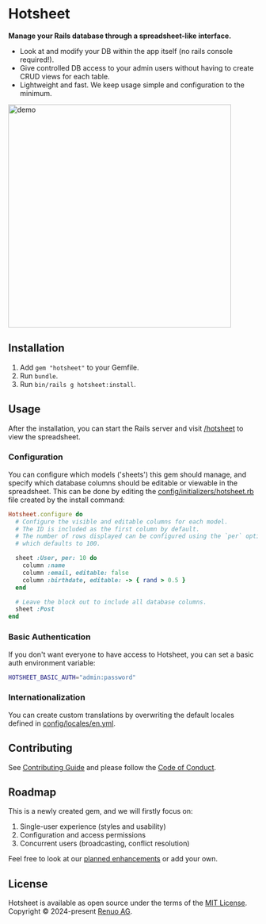# Hotsheet

**Manage your Rails database through a spreadsheet-like interface.**

- Look at and modify your DB within the app itself (no rails console required!).
- Give controlled DB access to your admin users without having to create CRUD views for each table.
- Lightweight and fast. We keep usage simple and configuration to the minimum.

<image width=450 alt=demo src=https://github.com/user-attachments/assets/d63544ff-0720-4839-9c14-b5c8cd084cd2>

## Installation

1. Add `gem "hotsheet"` to your Gemfile.
1. Run `bundle`.
1. Run `bin/rails g hotsheet:install`.

## Usage

After the installation, you can start the Rails server and visit
[/hotsheet](http://localhost:3000/hotsheet) to view the spreadsheet.

### Configuration

You can configure which models ('sheets') this gem should manage, and specify which
database columns should be editable or viewable in the spreadsheet. This can be
done by editing the [config/initializers/hotsheet.rb](https://github.com/renuo/hotsheet/blob/main/lib/generators/templates/hotsheet.rb)
file created by the install command:

```rb
Hotsheet.configure do
  # Configure the visible and editable columns for each model.
  # The ID is included as the first column by default.
  # The number of rows displayed can be configured using the `per` option,
  # which defaults to 100.

  sheet :User, per: 10 do
    column :name
    column :email, editable: false
    column :birthdate, editable: -> { rand > 0.5 }
  end

  # Leave the block out to include all database columns.
  sheet :Post
end
```

### Basic Authentication

If you don't want everyone to have access to Hotsheet, you can set a
basic auth environment variable:

```sh
HOTSHEET_BASIC_AUTH="admin:password"
```

### Internationalization

You can create custom translations by overwriting the default locales defined in
[config/locales/en.yml](https://github.com/renuo/hotsheet/blob/main/config/locales/en.yml).

## Contributing

See [Contributing Guide](https://github.com/renuo/hotsheet/blob/main/CONTRIBUTING.md) and please
follow the [Code of Conduct](https://github.com/renuo/hotsheet/blob/main/CODE_OF_CONDUCT.md).

## Roadmap

This is a newly created gem, and we will firstly focus on:

1. Single-user experience (styles and usability)
1. Configuration and access permissions
1. Concurrent users (broadcasting, conflict resolution)

Feel free to look at our [planned enhancements](https://github.com/renuo/hotsheet/issues?q=is:open+is:issue+label:feature)
or add your own.

## License

Hotsheet is available as open source under the terms of the
[MIT License](https://github.com/renuo/hotsheet/blob/main/LICENSE).\
Copyright © 2024-present [Renuo AG](https://www.renuo.ch).
